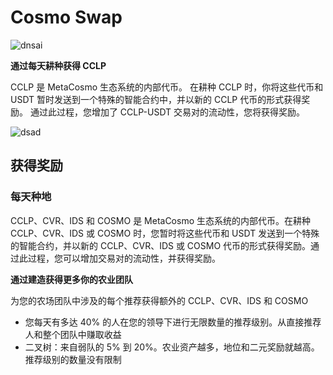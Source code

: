 # Cosmo Swap


![dnsai](\dnsai.png)

<p><strong>通过每天耕种获得 CCLP</strong></p>
<p>CCLP 是 MetaCosmo 生态系统的内部代币。 在耕种 CCLP 时，你将这些代币和 USDT 暂时发送到一个特殊的智能合约中，并以新的 CCLP 代币的形式获得奖励。 通过此过程，您增加了 CCLP-USDT 交易对的流动性，您将获得奖励。</p>

![dsad](\dsad.png)

## 获得奖励

### 每天种地

CCLP、CVR、IDS 和 COSMO 是 MetaCosmo 生态系统的内部代币。在耕种 CCLP、CVR、IDS 或 COSMO 时，您暂时将这些代币和 USDT 发送到一个特殊的智能合约，并以新的 CCLP、CVR、IDS 或 COSMO 代币的形式获得奖励。通过此过程，您可以增加交易对的流动性，并获得奖励。

**通过建造获得更多你的农业团队**

为您的农场团队中涉及的每个推荐获得额外的 CCLP、CVR、IDS 和 COSMO

- 您每天有多达 40% 的人在您的领导下进行无限数量的推荐级别。从直接推荐人和整个团队中赚取收益
- 二叉树：来自弱队的 5% 到 20%。农业资产越多，地位和二元奖励就越高。推荐级别的数量没有限制
